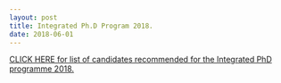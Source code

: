 ```yaml
---
layout: post
title: Integrated Ph.D Program 2018.
date: 2018-06-01
---
```


[CLICK HERE for list of candidates recommended for the Integrated PhD programme 2018.](intphd2018result.html)
